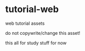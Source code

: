 # tutorial-web
web tutorial assets

do not copywrite/change this asset! 

this all for study stuff for now
